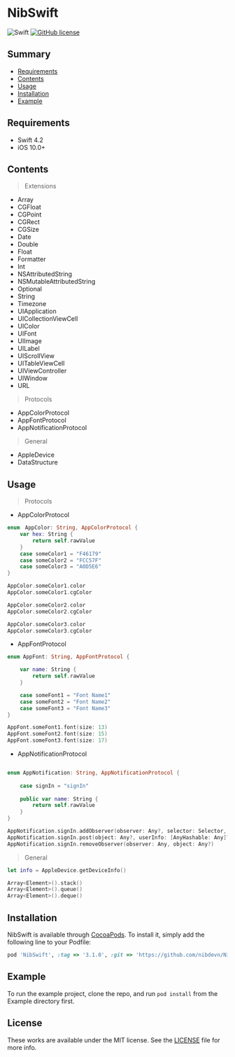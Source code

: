 # NibSwift

![Swift](https://img.shields.io/badge/Swift-4.2-orange.svg)
[![GitHub license](https://img.shields.io/badge/license-MIT-lightgrey.svg?style=flat)](https://github.com/nibdevn/NibSwift/blob/main/LICENSE)

## Summary

- [Requirements](#requirements)
- [Contents](#contents)
- [Usage](#usage)
- [Installation](#installation)
- [Example](#example)

## Requirements

- Swift 4.2
- iOS 10.0+

## Contents

> Extensions
- Array
- CGFloat
- CGPoint
- CGRect
- CGSize
- Date
- Double
- Float
- Formatter
- Int
- NSAttributedString
- NSMutableAttributedString
- Optional
- String
- Timezone
- UIApplication
- UICollectionViewCell
- UIColor
- UIFont
- UIImage
- UILabel
- UIScrollView
- UITableViewCell
- UIViewController
- UIWindow
- URL 
> Protocols
- AppColorProtocol
- AppFontProtocol
- AppNotificationProtocol
> General
- AppleDevice
- DataStructure

## Usage

> Protocols

- AppColorProtocol
```swift
enum　AppColor: String, AppColorProtocol {
    var hex: String {
        return self.rawValue
    }
    case someColor1 = "F46179"
    case someColor2 = "FCC57F"
    case someColor3 = "A0D5E6"
}

AppColor.someColor1.color
AppColor.someColor1.cgColor

AppColor.someColor2.color
AppColor.someColor2.cgColor

AppColor.someColor3.color
AppColor.someColor3.cgColor
```

- AppFontProtocol
```swift
enum AppFont: String, AppFontProtocol {

    var name: String {
        return self.rawValue
    }

    case someFont1 = "Font Name1"
    case someFont2 = "Font Name2"
    case someFont3 = "Font Name3"
}

AppFont.someFont1.font(size: 13)
AppFont.someFont2.font(size: 15)
AppFont.someFont3.font(size: 17)
```

- AppNotificationProtocol
```swift

enum AppNotification: String, AppNotificationProtocol {
    
    case signIn = "signIn"
    
    public var name: String {
        return self.rawValue
    }
}

AppNotification.signIn.addObserver(observer: Any?, selector: Selector, object: Any?)
AppNotification.signIn.post(object: Any?, userInfo: [AnyHashable: Any]?)
AppNotification.signIn.removeObserver(observer: Any, object: Any?)
```

> General
```swift
let info = AppleDevice.getDeviceInfo()

Array<Element>().stack()
Array<Element>().queue()
Array<Element>().deque()
```


## Installation

NibSwift is available through [CocoaPods](https://cocoapods.org). To install
it, simply add the following line to your Podfile:

```ruby
pod 'NibSwift', :tag => '3.1.0', :git => 'https://github.com/nibdevn/NibSwift'
```
## Example

To run the example project, clone the repo, and run `pod install` from the Example directory first.

## License

These works are available under the MIT license. See the [LICENSE][license] file
for more info.


[license]: LICENSE
